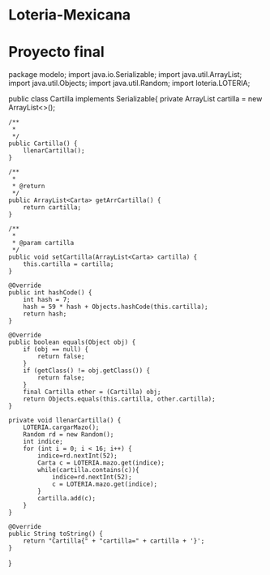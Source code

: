 # Loteria-Mexicana
# Proyecto final





package modelo;
import java.io.Serializable;
import java.util.ArrayList;
import java.util.Objects;
import java.util.Random;
import loteria.LOTERIA;

public class Cartilla  implements Serializable{
    private ArrayList<Carta> cartilla = new ArrayList<>();
    
    /**
     *
     */
    public Cartilla() {
        llenarCartilla();
    }

    /**
     *
     * @return
     */
    public ArrayList<Carta> getArrCartilla() {
        return cartilla;
    }

    /**
     *
     * @param cartilla
     */
    public void setCartilla(ArrayList<Carta> cartilla) {
        this.cartilla = cartilla;
    }

    @Override
    public int hashCode() {
        int hash = 7;
        hash = 59 * hash + Objects.hashCode(this.cartilla);
        return hash;
    }

    @Override
    public boolean equals(Object obj) {
        if (obj == null) {
            return false;
        }
        if (getClass() != obj.getClass()) {
            return false;
        }
        final Cartilla other = (Cartilla) obj;
        return Objects.equals(this.cartilla, other.cartilla);
    }

    private void llenarCartilla() {
        LOTERIA.cargarMazo();
        Random rd = new Random();
        int indice;
        for (int i = 0; i < 16; i++) {
            indice=rd.nextInt(52);
            Carta c = LOTERIA.mazo.get(indice);
            while(cartilla.contains(c)){
                indice=rd.nextInt(52);
                c = LOTERIA.mazo.get(indice);
            }
            cartilla.add(c);
        }
    }

    @Override
    public String toString() {
        return "Cartilla{" + "cartilla=" + cartilla + '}';
    }
    
    
    
}
